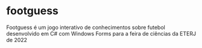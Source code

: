 # footguess
Footguess é um jogo interativo de conhecimentos sobre futebol desenvolvido em C# com Windows Forms para a feira de ciências da ETERJ de 2022
